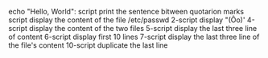 echo "Hello, World": script print the sentence bitween quotarion marks
script display the content of the file /etc/passwd
2-script display "(Ôo)'
4-script display the content of the two files
5-script display the last three line of content
6-script display first 10 lines
7-script display the last three line of the file's content
10-script duplicate the last line
